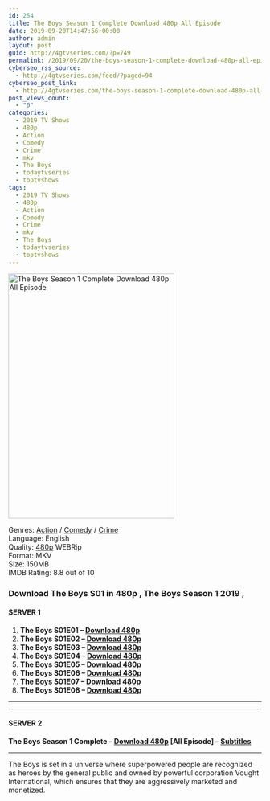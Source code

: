 ```yaml
---
id: 254
title: The Boys Season 1 Complete Download 480p All Episode
date: 2019-09-20T14:47:56+00:00
author: admin
layout: post
guid: http://4gtvseries.com/?p=749
permalink: /2019/09/20/the-boys-season-1-complete-download-480p-all-episode/
cyberseo_rss_source:
  - http://4gtvseries.com/feed/?paged=94
cyberseo_post_link:
  - http://4gtvseries.com/the-boys-season-1-complete-download-480p-all-episode/
post_views_count:
  - "0"
categories:
  - 2019 TV Shows
  - 480p
  - Action
  - Comedy
  - Crime
  - mkv
  - The Boys
  - todaytvseries
  - toptvshows
tags:
  - 2019 TV Shows
  - 480p
  - Action
  - Comedy
  - Crime
  - mkv
  - The Boys
  - todaytvseries
  - toptvshows
---
```

<img loading="lazy" class="aligncenter" src="https://4.bp.blogspot.com/-vJNYoR1rQFk/XYTkbWc0hpI/AAAAAAAAADI/IMSEhIOGzvsl82fmlrQRpGaLqaXoamppwCK4BGAYYCw/s1600/The%2BBoys%2BSeason%2B1.jpg" alt="The Boys Season 1 Complete Download 480p All Episode" width="330" height="488" />

Genres: <a href="http://4gtvseries.com/tag/action/" data-wpel-link="internal">Action</a> / <a href="http://4gtvseries.com/tag/comedy/" data-wpel-link="internal">Comedy</a> / <a href="http://4gtvseries.com/tag/crime/" data-wpel-link="internal">Crime</a>  
Language: English  
Quality:&nbsp;<a href="http://4gtvseries.com/tag/480p/" data-wpel-link="internal">480p</a> WEBRip  
Format: MKV  
Size: 150MB  
IMDB Rating: 8.8 out of 10

### **Download The Boys S01 in 480p , The Boys Season 1 2019 ,&nbsp;**

#### <span><strong>SERVER 1</strong></span>

  1. **The Boys S01E01 – <a href="http://slink.dl480p.xyz/Lt89" data-wpel-link="external" target="_blank" rel="nofollow external noopener noreferrer" class="wpel-icon-left"><i class="wpel-icon fa fa-download" aria-hidden="true"></i>Download 480p</a>**
  2. **The Boys S01E02 – <a href="http://slink.dl480p.xyz/94GHf" data-wpel-link="external" target="_blank" rel="nofollow external noopener noreferrer" class="wpel-icon-left"><i class="wpel-icon fa fa-download" aria-hidden="true"></i>Download 480p</a>**
  3. **The Boys S01E03 – <a href="http://slink.dl480p.xyz/An0bA9p" data-wpel-link="external" target="_blank" rel="nofollow external noopener noreferrer" class="wpel-icon-left"><i class="wpel-icon fa fa-download" aria-hidden="true"></i>Download 480p</a>**
  4. **The Boys S01E04 – <a href="http://slink.dl480p.xyz/cWV6P5K" data-wpel-link="external" target="_blank" rel="nofollow external noopener noreferrer" class="wpel-icon-left"><i class="wpel-icon fa fa-download" aria-hidden="true"></i>Download 480p</a>**
  5. **The Boys S01E05 – <a href="http://slink.dl480p.xyz/8M7TS" data-wpel-link="external" target="_blank" rel="nofollow external noopener noreferrer" class="wpel-icon-left"><i class="wpel-icon fa fa-download" aria-hidden="true"></i>Download 480p</a>**
  6. **The Boys S01E06 – <a href="http://slink.dl480p.xyz/guWN" data-wpel-link="external" target="_blank" rel="nofollow external noopener noreferrer" class="wpel-icon-left"><i class="wpel-icon fa fa-download" aria-hidden="true"></i>Download 480p</a>**
  7. **The Boys S01E07 – <a href="http://slink.dl480p.xyz/2MOOwx" data-wpel-link="external" target="_blank" rel="nofollow external noopener noreferrer" class="wpel-icon-left"><i class="wpel-icon fa fa-download" aria-hidden="true"></i>Download 480p</a>**
  8. **The Boys S01E08 – <a href="http://slink.dl480p.xyz/ePRu" data-wpel-link="external" target="_blank" rel="nofollow external noopener noreferrer" class="wpel-icon-left"><i class="wpel-icon fa fa-download" aria-hidden="true"></i>Download 480p</a>**

* * *

* * *

#### <span><strong>SERVER 2</strong></span>

**The Boys Season 1 Complete – <a href="http://dl480p.xyz/521/" data-wpel-link="external" target="_blank" rel="nofollow external noopener noreferrer" class="wpel-icon-left"><i class="wpel-icon fa fa-download" aria-hidden="true"></i>Download 480p</a> [All Episode] – <a href="https://subscene.com/subtitles/the-boys" data-wpel-link="external" target="_blank" rel="nofollow external noopener noreferrer" class="wpel-icon-left"><i class="wpel-icon fa fa-download" aria-hidden="true"></i>Subtitles</a>**

* * *

The Boys is set in a universe where superpowered people are recognized as heroes by the general public and owned by powerful corporation Vought International, which ensures that they are aggressively marketed and monetized.

<div align="center">
</div>